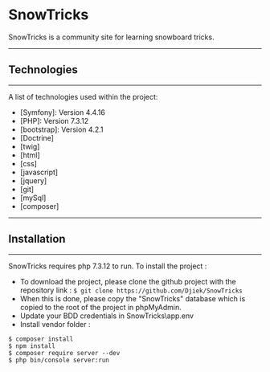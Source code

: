 # SnowTricks
SnowTricks is a community site for learning snowboard tricks.
***
## Technologies
***
A list of technologies used within the project:
* [Symfony]: Version 4.4.16
* [PHP]: Version 7.3.12
* [bootstrap]: Version 4.2.1
* [Doctrine]
* [twig]
* [html]
* [css]
* [javascript]
* [jquery]
* [git]  
* [mySql] 
* [composer]
***

## Installation
***
SnowTricks requires php 7.3.12 to run.
To install the project :

* To download the project, please clone the github project with the repository link :
```$ git clone https://github.com/Djiek/SnowTricks```
* When this is done, please copy the "SnowTricks" database which is copied to the root of the project in phpMyAdmin.
* Update your BDD credentials in SnowTricks\app\.env
* Install vendor folder :
```
$ composer install
$ npm install
$ composer require server --dev
$ php bin/console server:run
```
